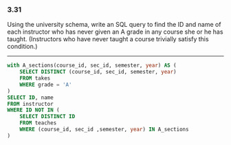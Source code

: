 ### 3.31

Using the university schema, write an SQL query to find the ID and name of each instructor who has never given an A grade in any course she or he has taught. (Instructors who have never taught a course trivially satisfy this condition.)

---

```SQL
with A_sections(course_id, sec_id, semester, year) AS (
    SELECT DISTINCT (course_id, sec_id, semester, year)
    FROM takes
    WHERE grade = 'A'
)
SELECT ID, name
FROM instructor
WHERE ID NOT IN (
    SELECT DISTINCT ID
    FROM teaches
    WHERE (course_id, sec_id ,semester, year) IN A_sections
)
```